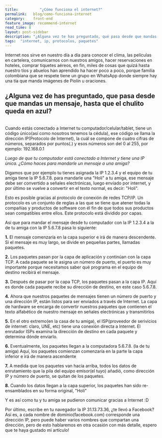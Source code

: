 ```yaml
---
title:  		"¿Cómo funciona el internet?"
permalink: 	 blog/como-funciona-internet
category:    front-end
feature_image: recommend-internet
read_time: 8
layout: post-sidebar
description: "¿Alguna vez te has preguntado, qué pasa desde que mandas un mensaje, hasta que el chulito queda en azul?"
tags:  "internet, ip, protocolos, paquetes"
---
```


Internet nos sirve en nuestro día a día para conocer el clima, las películas en cartelera, comunicarnos con nuestros amigos, hacer reservaciones en hoteles, comprar tiquetes aéreos, en fin, miles de cosas que quizá hasta nuestro tíos y abuelos han aprendido ha hacer poco a poco, porque familia colombiana que se respete tiene un grupo en WhatsApp donde siempre hay una tía que manda imágenes de Piolín u oraciones.

## ¿Alguna vez de has preguntado, que pasa desde que mandas un mensaje, hasta que el chulito queda en azul?
<br>
Cuando estás conectado a Internet tu computador/celular/tablet, tiene un código único(así como nosotros tenemos la cédula), ese código se llama la dirección IP(Protocolo de Internet), la cuál se compone de cuatro cifras de números, separados por puntos(.) y esos números son del 0 al 255, por ejemplo: 192.168.0.1

*Luego de que tu computador está conectado a Internet y tiene una IP única. ¿Cómo haces para mandarle un mensaje a una amiga?*

Digamos que por ejemplo tu tienes asignada la IP 1.2.3.4 y el equipo de tu amiga tiene la IP 5.6.7.8. para mandarle una "Holi" a tu amiga, ese mensaje debe ser convertido a señales electrónicas, luego enviado por internet, y por último se vuelve a convertir en el texto normal, es decir: "Holi".

Esto es posible gracias al protocolo de conexión de redes TCP/IP. Un protocolo es un conjunto de reglas a las que se tiene que atener todas la compañías y productos de software con él fin de que todos sus productos sean compatibles entre ellos. Este protocolo está dividido por capas.

Así que para mandar el mensaje desde tu computador con la IP 1.2.3.4 a la de tu amiga con la IP 5.6.7.8 pasa lo siguiente:

**1.** El mensaje comenzaría en la capa superior e irá de manera descendente. Si el mensaje es muy largo, se divide en pequeñas partes, llamadas paquetes.

**2.** Los paquetes pasan por la capa de aplicación y continúan con la capa TCP. A cada paquete se le asigna un número de puerto, el puerto es muy importante porque necesitamos saber qué programa en el equipo de destino recibirá el mensaje.

**3.** Después de pasar por la capa TCP, los paquetes pasan a la capa IP. Aquí es donde cada paquete recibe su dirección de destino, en este caso 5.6.7.8.

**4.** Ahora que nuestros paquetes de mensajes tienen un número de puerto y una dirección IP, están listos para ser enviados a través de Internet. La capa de hardware se encarga de convertir nuestros paquetes que contienen el texto alfabético de nuestro mensaje en señales electrónicas y transmitirlos

**5.** En el otro extremo(en la casa de tu amiga), el ISP(proveedor de serivicios de internet: claro, UNE, etc) tiene una conexión directa a Internet. El enrutador ISPs examina la dirección de destino en cada paquete y determina dónde enviarlo.

**6.** Eventualmente, los paquetes llegan a la computadora 5.6.7.8. (la de tu amiga) Aquí, los paquetes comienzan comenzaría en la parte la capa inferior e irá de manera ascendente

**7.** A medida que los paquetes van hacia arriba, todos los datos de enrutamiento que la pila del equipo emisor(el tuyo) añadió, como dirección IP y número de puerto, se quitan de los paquetes.

**8.** Cuando los datos llegan a la capa superior, los paquetes han sido re-ensamblados en su forma original, "Holi"

Y es así como tu y tu amiga se pudieron comunicar gracias a Internet :D

Por último, escribe en tu navegador la IP 31.13.73.36, ¿te llevó a Facebook? Así es, a cada nombre de dominio(facebook.com) corresponde una dirección IP, pero puede haber varios nombres que compartan una dirección, pero de esto hablaremos en otra ocasión con más detalle, espero que te haya gustado mi artículo!
